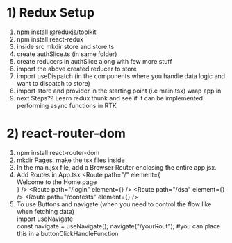 # 1) Redux Setup
1) npm install @reduxjs/toolkit
2) npm install react-redux
3) inside src mkdir store and store.ts
4) create authSlice.ts (in same folder)
5) create reducers in authSlice along with few more stuff  
6) import the above created reducer to store
7) import useDispatch (in the components where you handle data logic and want to dispatch to store)
8) import store and provider in the starting point (i.e main.tsx) 
wrap app in <Provider store={store}><Provider/>
9) next Steps?? Learn redux thunk and see if it can be implemented.
    performing async functions in RTK

# 2) react-router-dom
1) npm install react-router-dom
2) mkdir Pages, make the tsx files inside 
3) In the main.jsx file, add a Browser Router enclosing the entire app.jsx.
4) Add Routes in App.tsx
    <Routes>
      <Route path="/" element={<div>Welcome to the Home page</div>} />
      <Route path="/login" element={<Login />} />
      <Route path="/dsa" element={<DSA />} />
      <Route path="/contests" element={<Contests />} />
    </Routes>
5) To use Buttons and navigate (when you need to control the flow like when fetching data)  
import useNavigate  
const navigate = useNavigate();
navigate("/yourRout");  #you can place this in a buttonClickHandleFunction


